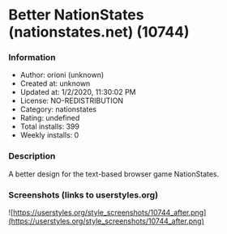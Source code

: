 # Better NationStates (nationstates.net) (10744)

### Information
- Author: orioni (unknown)
- Created at: unknown
- Updated at: 1/2/2020, 11:30:02 PM
- License: NO-REDISTRIBUTION
- Category: nationstates
- Rating: undefined
- Total installs: 399
- Weekly installs: 0


### Description
A better design for the text-based browser game NationStates.


### Screenshots (links to userstyles.org)
![https://userstyles.org/style_screenshots/10744_after.png](https://userstyles.org/style_screenshots/10744_after.png)



